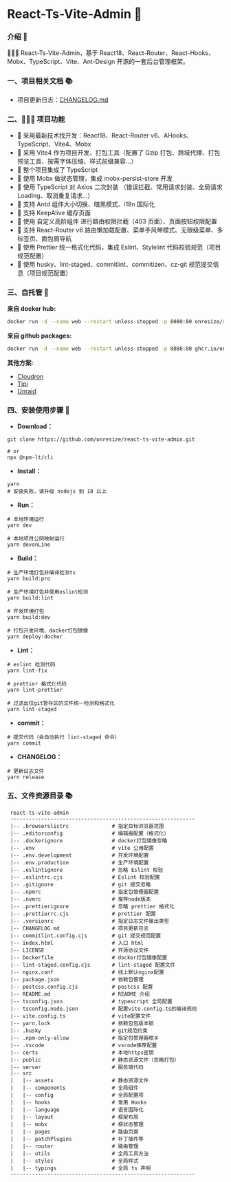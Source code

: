 # React-Ts-Vite-Admin 🚀

### 介绍 📖

🚀🚀🚀 React-Ts-Vite-Admin，基于 React18、React-Router、React-Hooks、Mobx、TypeScript、Vite、Ant-Design 开源的一套后台管理框架。

### 一、项目相关文档 📚

- 项目更新日志：[CHANGELOG.md](./CHANGELOG.md)

### 二、🔨🔨🔨 项目功能

- 🚀 采用最新技术找开发：React18、React-Router v6、AHooks、TypeScript、Vite4、Mobx
- 🚀 采用 Vite4 作为项目开发、打包工具（配置了 Gzip 打包、跨域代理、打包预览工具、按需字体压缩、样式前缀兼容...）
- 🚀 整个项目集成了 TypeScript
- 🚀 使用 Mobx 做状态管理，集成 mobx-persist-store 开发
- 🚀 使用 TypeScript 对 Axios 二次封装 （错误拦截、常用请求封装、全局请求 Loading、取消重复请求…）
- 🚀 支持 Antd 组件大小切换、暗黑模式、i18n 国际化
- 🚀 支持 KeepAlive 缓存页面
- 🚀 使用 自定义高阶组件 进行路由权限拦截（403 页面）、页面按钮权限配置
- 🚀 支持 React-Router v6 路由懒加载配置、菜单手风琴模式、无限级菜单、多标签页、面包屑导航
- 🚀 使用 Prettier 统一格式化代码，集成 Eslint、Stylelint 代码校验规范（项目规范配置）
- 🚀 使用 husky、lint-staged、commitlint、commitizen、cz-git 规范提交信息（项目规范配置）

### 三、自托管 📑

**来自 docker hub:**

```sh
docker run -d --name web --restart unless-stopped -p 8080:80 onresize/react-ts-vite-admin:latest
```

**来自 github packages:**

```sh
docker run -d --name web --restart unless-stopped -p 8080:80 ghcr.io/onresize/react-ts-vite-admin:latest
```

**其他方案:**

- [Cloudron](https://www.cloudron.io/store/tech.ittools.cloudron.html)
- [Tipi](https://www.runtipi.io/docs/apps-available)
- [Unraid](https://unraid.net/community/apps?q=it-tools)


### 四、安装使用步骤 📑
- **Download：**

```text
git clone https://github.com/onresize/react-ts-vite-admin.git

# or
npx @npm-lt/cli
```

- **Install：**

```text
yarn
# 安装失败，请升级 nodejs 到 18 以上
```

- **Run：**

```text
# 本地环境运行
yarn dev

# 本地项目公网映射运行
yarn devonLine
```

- **Build：**

```text
# 生产环境打包并编译检测ts
yarn build:pro

# 生产环境打包并使用eslint检测
yarn build:lint

# 开发环境打包
yarn build:dev

# 打包开发环境、docker打包镜像
yarn deploy:docker
```

- **Lint：**

```text
# eslint 检测代码
yarn lint-fix

# prettier 格式化代码
yarn lint-prettier

# 过滤出仅git暂存区的文件统一检测和格式化
yarn lint-staged
```

- **commit：**

```text
# 提交代码（会自动执行 lint-staged 命令）
yarn commit
```

- **CHANGELOG：**

```text
# 更新日志文件
yarn release
```

### 五、文件资源目录 📚

```text
 react-ts-vite-admin
 ------------------------------------------------------------
 |-- .browserslistrc              # 指定目标浏览器范围
 |-- .editorconfig                # 编辑器配置（格式化）
 |-- .dockerignore                # docker打包镜像忽略
 |-- .env                         # vite 公用配置
 |-- .env.development             # 开发环境配置
 |-- .env.production              # 生产环境配置
 |-- .eslintignore                # 忽略 Eslint 校验
 |-- .eslintrc.cjs                # Eslint 校验配置
 |-- .gitignore                   # git 提交忽略
 |-- .npmrc                       # 指定包管理器配置
 |-- .nvmrc                       # 推荐node版本
 |-- .prettierignore              # 忽略 prettier 格式化
 |-- .prettierrc.cjs              # prettier 配置
 |-- .versionrc                   # 指定日志文件输出类型
 |-- CHANGELOG.md                 # 项目更新日志
 |-- commitlint.config.cjs        # git 提交规范配置
 |-- index.html                   # 入口 html
 |-- LICENSE                      # 开源协议文件
 |-- Dockerfile                   # docker打包镜像配置
 |-- lint-staged.config.cjs       # lint-staged 配置文件
 |-- nginx.conf                   # 线上默认nginx配置
 |-- package.json                 # 依赖包管理
 |-- postcss.config.cjs           # postcss 配置
 |-- README.md                    # README 介绍
 |-- tsconfig.json                # typescript 全局配置
 |-- tsconfig.node.json           # 配置vite.config.ts的编译规则
 |-- vite.config.ts               # vite配置文件
 |-- yarn.lock                    # 依赖包包版本锁
 |-- .husky                       # git规范约束
 |-- .npm-only-allow              # 指定包管理器相关
 |-- .vscode                      # vscode推荐配置
 |-- certs                        # 本地https密钥
 |-- public                       # 静态资源文件（忽略打包）
 |-- server                       # 服务端代码
 |-- src
 |   |-- assets                   # 静态资源文件
 |   |-- components               # 全局组件
 |   |-- config                   # 全局配置项
 |   |-- hooks                    # 常用 Hooks
 |   |-- language                 # 语言国际化
 |   |-- layout                   # 框架布局
 |   |-- mobx                     # 框状态管理
 |   |-- pages                    # 路由页面
 |   |-- patchPlugins             # 补丁插件等
 |   |-- router                   # 路由管理
 |   |-- utils                    # 全局工具方法
 |   |-- styles                   # 全局样式
 |   |-- typings                  # 全局 ts 声明
 ------------------------------------------------------------
```
